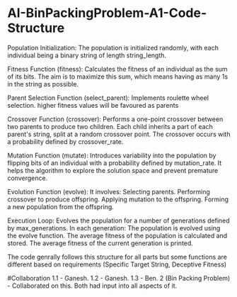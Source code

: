 # AI-BinPackingProblem-A1-Code-Structure
Population Initialization: The population is initialized randomly, with each individual being a binary string of length string_length.

Fitness Function (fitness): Calculates the fitness of an individual as the sum of its bits. The aim is to maximize this sum, which means having as many 1s in the string as possible.

Parent Selection Function (select_parent): Implements roulette wheel selection. higher fitness values will be favoured as parents

Crossover Function (crossover): Performs a one-point crossover between two parents to produce two children. Each child inherits a part of each parent's string, split at a random crossover point. The crossover occurs with a probability defined by crossover_rate.

Mutation Function (mutate): Introduces variability into the population by flipping bits of an individual with a probability defined by mutation_rate. It helps the algorithm to explore the solution space and prevent premature convergence.

Evolution Function (evolve): It involves: Selecting parents. Performing crossover to produce offspring. Applying mutation to the offspring. Forming a new population from the offspring.

Execution Loop: Evolves the population for a number of generations defined by max_generations. In each generation: The population is evolved using the evolve function. The average fitness of the population is calculated and stored. The average fitness of the current generation is printed.

The code genrally follows this structure for all parts but some functions are different based on requirements (Specific Target String, Deceptive Fitness)

#Collaboration 
  1.1 - Ganesh.
    1.2 - Ganesh.
      1.3 - Ben.
        2 (Bin Packing Problem) - Collaborated on this. Both had input into all aspects of it.
